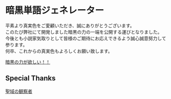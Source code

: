# 暗黒単語ジェネレーター
平素より真実色をご愛顧いただき、誠にありがとうございます。  
このたび弊社にて開発しました暗黒の力の一端を公開する運びとなりました。  
今後とも小説家気取りとして皆様のご期待にお応えできるよう誠心誠意努力して参ります。  
何卒、これからの真実色もよろしくお願い致します。  
  
[暗黒の力が欲しい！！](http://shinjituiro.github.io/darkmatter/)

## Special Thanks
[聖域の観察者](https://twitter.com/sacredObs)